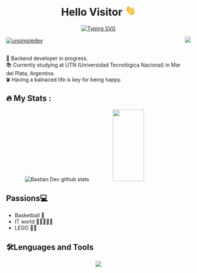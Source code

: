 

<h1 align="center" style="animation: slideIn 2s;">Hello Visitor <img src="https://raw.githubusercontent.com/ABSphreak/ABSphreak/master/gifs/Hi.gif" width="30px"> </h1>
<p align="center">
 <a href="https://git.io/typing-svg"><img src="https://readme-typing-svg.demolab.com?font=Fira+Code&weight=500&size=30&pause=1000&color=47CAFF&center=true&vCenter=true&random=false&width=750&lines=Good+to+see+you!;Software+developer;CS+student" alt="Typing SVG" /></a>
</p>

 </h1> 
<a href="https://www.linkedin.com/in/facundo-procelli-b90913208/" target="blank"><img align="center" src="https://img.shields.io/badge/LinkedIn-0077B5?style=for-the-badge&logo=linkedin&logoColor=white" alt="unsimpledev"/></a>
<!------------------------------------------------------------------------------------------------------>
<img align="right" height="250" src="./resources/rick&mortyWallpaper.gif"/>

<p align="left"><br>🔭 Backend developer in progress. <br>
  📚 Currently studying at UTN (Universidad Tecnológica Nacional) in Mar del Plata, Argentina.<br>
  🍀 Having a balnaced life is key for being happy.<br>
</p>


<h2 align="left">🔥   My Stats :</h2>

<div align="center">  
  <img width="49%" height="195px" src="https://github-readme-stats.vercel.app/api?username=facundoprocelli&show_icons=true&count_private=true&hide_border=true&title_color=02D9F7FF&icon_color=02D9F7FF&text_color=c9d1d9&bg_color=0d1117" alt="Bastian Dev github stats" /> 
  
  <img width="41%" height="195px" src="https://github-readme-stats.vercel.app/api/top-langs/?username=facundoprocelli&layout=compact&hide_border=true&title_color=02D9F7FF&text_color=02D9F7FF&bg_color=0d1117" />
</div> 

###
<!------------------------------------------------------------------------------------------------------>
<h2>Passions💻</h2>
<ul>
  <li>Basketball 🏀</li>
  <li>IT world 👨‍💻👨🏻‍💻</li>
  <li>LEGO 🧱🧱 </li>
</ul>
<!------------------------------------------------------------------------------------------------------>
 
## 🛠️Lenguages and Tools

<p align="center">
  <a href="https://skillicons.dev">
    <img src="https://skillicons.dev/icons?i=c,java,git,mysql,docker," />
  </a>
</p>
<!------------------------------------------------------------------------------------------------------>

